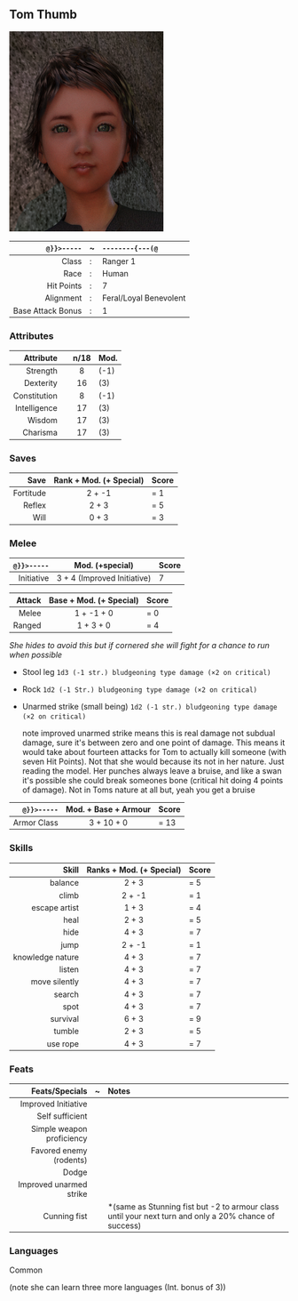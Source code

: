 ## Tom Thumb

![](TomThumb/tomthumb2mugshot_small.png)

`@}}>-----` | ~ | `--------{---(@`
---: | --- | :--- 
Class | : | Ranger 1 
Race | : | Human
Hit Points | : | 7
Alignment | : | Feral/Loyal Benevolent
Base Attack Bonus | : | 1

### Attributes
Attribute |  | n/18 | Mod.
---: | --- | :---: | :---
Strength | | 8 | (-1)
Dexterity | | 16 | (3)
Constitution | | 8 | (-1)
Intelligence | | 17 | (3)
Wisdom |  | 17 | (3)
Charisma |  | 17 | (3)

### Saves
Save | Rank + Mod. (+ Special) | Score
---: | :---: | :---
Fortitude | 2 + -1 | = 1
Reflex | 2 + 3 | = 5
Will | 0 + 3 | = 3

### Melee
`@}}>-----` | Mod. (+special) | Score
---: | :---: | :---
Initiative | 3 + 4 (Improved Initiative) | 7 

Attack | Base + Mod. (+ Special) | Score
---: | :---: | :---
Melee | 1 + -1 + 0 | = 0
Ranged | 1 + 3 + 0 | = 4

*She hides to avoid this but if cornered she will fight for a chance to run when possible*

- Stool leg `1d3 (-1 str.) bludgeoning type damage (×2 on critical)`
- Rock `1d2 (-1 Str.) bludgeoning type damage (×2 on critical)`
- Unarmed strike (small being) `1d2 (-1 str.) bludgeoning type damage (×2 on critical)`

   note improved unarmed strike means this is real damage not subdual damage, sure it's between zero and one point of damage. This means it would take about fourteen attacks for Tom to actually kill someone (with seven Hit Points). Not that she would because its not in her nature. Just reading the model. Her punches always leave a bruise, and like a swan it's possible she could break someones bone (critical hit doing 4 points of damage). Not in Toms nature at all but, yeah you get a bruise

 `@}}>-----` | Mod. + Base + Armour | Score
  ---: | :---: | :---
Armor Class | 3 + 10 + 0 | = 13


### Skills
Skill | Ranks + Mod. (+ Special) | Score
---: | :---: | :---
balance | 2 + 3 | = 5
climb | 2 + -1 | = 1
escape artist | 1 + 3 | = 4
heal | 2 + 3 | = 5
hide | 4 + 3 | = 7
jump | 2 + -1 | = 1
knowledge nature | 4 + 3 | = 7
listen | 4 + 3 | = 7
move silently | 4 + 3 | = 7
search | 4 + 3 | = 7
spot | 4 + 3 | = 7
survival | 6 + 3 | = 9
tumble | 2 + 3 | = 5
use rope | 4 + 3 | = 7

### Feats
Feats/Specials | ~ | Notes
---: | --- | :---
Improved Initiative | |  
Self sufficient | | 
Simple weapon proficiency | | 
Favored enemy (rodents) | | 
Dodge | | 
Improved unarmed strike | | 
Cunning fist | | *(same as Stunning fist but -2 to armour class until your next turn and only a 20% chance of success)

### Languages
Common

(note she can learn three more languages (Int. bonus of 3))
